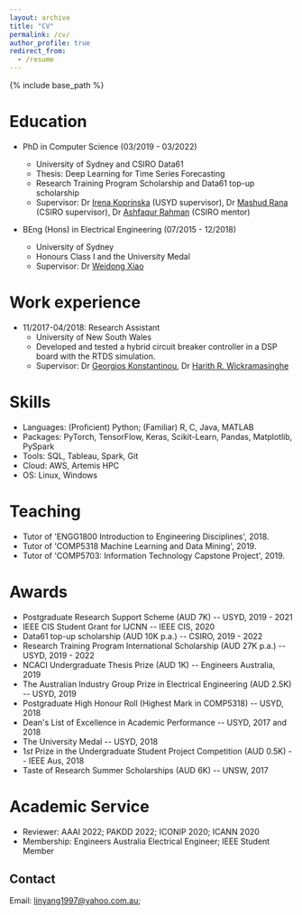 ```yaml
---
layout: archive
title: "CV"
permalink: /cv/
author_profile: true
redirect_from:
  - /resume
---
```


{% include base_path %}

Education
======
* PhD in Computer Science (03/2019 - 03/2022)
  * University of Sydney and CSIRO Data61
  * Thesis: Deep Learning for Time Series Forecasting
  * Research Training Program Scholarship and Data61 top-up scholarship
  * Supervisor: Dr [Irena Koprinska](https://www.sydney.edu.au/engineering/about/our-people/academic-staff/irena-koprinska.html) (USYD supervisor), Dr [Mashud Rana](https://people.csiro.au/r/m/mdmashud-rana) (CSIRO supervisor), Dr [Ashfaqur Rahman](https://people.csiro.au/R/A/Ashfaqur-Rahman) (CSIRO mentor)
  
* BEng (Hons) in Electrical Engineering (07/2015 - 12/2018)
  * University of Sydney
  * Honours Class I and the University Medal
  * Supervisor: Dr [Weidong Xiao](https://www.sydney.edu.au/engineering/about/our-people/academic-staff/weidong-xiao.html)

Work experience
======
* 11/2017-04/2018: Research Assistant
  * University of New South Wales
  * Developed and tested a hybrid circuit breaker controller in a DSP board with the RTDS simulation.
  * Supervisor: Dr [Georgios Konstantinou](https://research.unsw.edu.au/people/dr-georgios-konstantinou), Dr [Harith R. Wickramasinghe](https://www.unsw.edu.au/engineering/our-people/harith-wickramasinghe)
  
Skills
======
* Languages: (Proficient) Python; (Familiar) R, C, Java, MATLAB
* Packages: PyTorch, TensorFlow, Keras, Scikit-Learn, Pandas, Matplotlib, PySpark
* Tools: SQL, Tableau, Spark, Git
* Cloud: AWS, Artemis HPC
* OS: Linux, Windows
 
 
<!-- Publications
======
You can find my full publication list on [Google Scholar](https://scholar.google.com/citations?user=PoAvGRMAAAAJ).
<ol>
  <li><b>SSDNet: State Space Decomposition Neural Network for Time Series Forecasting</b><br> 
	<b>Yang Lin</b>, Irena Koprinska, Mashud Rana<br> 
	International Conference on Data Mining (ICDM) (regular paper, acceptance rate of 9.9%), 2021<br> 
    </li>
  <li><b>Temporal Convolutional Attention Neural Networks for Time Series Forecasting</b><br> 
	<b>Yang Lin</b>, Irena Koprinska, Mashud Rana<br> 
	International Joint Conference on Neural Networks (IJCNN), 2021<br> 
    </li>
  <li><b>SpringNet: Transformer and Spring DTW for Solar Power Forecasting</b><br> 
	<b>Yang Lin</b>, Irena Koprinska, Mashud Rana<br> 
	International Conference on Neural Information Processing (ICONIP), 2020<br> 
    </li>
  <li><b>Temporal Convolutional Neural Networks for Solar Power Forecasting</b><br> 
	<b>Yang Lin</b>, Irena Koprinska, Mashud Rana<br> 
	International Joint Conference on Neural Networks (IJCNN), 2020<br> 
    </li>
  <li><b>Improved Meta-Learning Ensemble and Pattern Sequence Forecasting of Solar Power</b><br> 
	<b>Yang Lin</b>, Irena Koprinska, Mashud Rana<br> 
	International Conference on Artificial Neural Networks (ICANN), 2020<br> 
    </li>
  <li><b>Pattern Sequence Neural Network for Solar Power Forecasting</b><br> 
	<b>Yang Lin</b>, Irena Koprinska, Mashud Rana, Alicia Troncoso<br> 
	International Conference on Neural Information Processing (ICONIP), 2019<br> 
    </li>
  <li><b>Novel Piecewise Linear Formation of Droop Strategy for DC Microgrid</b><br> 
	<b>Yang Lin</b>, Weidong Xiao<br> 
	IEEE Transactions on Smart Grid, 2019<br> 
    </li>
  <li><b>Hardware-in-the-loop Implementation of a Hybrid Circuit Breaker Controller for MMC-based HVDC Systems</b><br> 
	<b>Yang Lin</b>, Harith R Wickramasinghe, Georgios Konstantinou<br> 
	IEEE PES Asia-Pacic Power and Energy Engineering Conference (APPEEC), 2018<br> 
    </li>
</ol> -->
  
<!-- Talks
======
  <ul>{% for post in site.talks %}
    {% include archive-single-talk-cv.html %}
  {% endfor %}</ul> -->
  
Teaching
======
<!--   <ul>{% for post in site.teaching %}
    {% include archive-single-cv.html %}
  {% endfor %}</ul> -->
* Tutor of 'ENGG1800 Introduction to Engineering Disciplines', 2018.
* Tutor of 'COMP5318 Machine Learning and Data Mining', 2019.
* Tutor of 'COMP5703: Information Technology Capstone Project', 2019.

Awards
======
* Postgraduate Research Support Scheme (AUD 7K) -- USYD, 2019 - 2021
* IEEE CIS Student Grant for IJCNN -- IEEE CIS, 2020
* Data61 top-up scholarship (AUD 10K p.a.) -- CSIRO, 2019 - 2022
* Research Training Program International Scholarship (AUD 27K p.a.) -- USYD, 2019 - 2022
* NCACI Undergraduate Thesis Prize (AUD 1K) -- Engineers Australia, 2019
* The Australian Industry Group Prize in Electrical Engineering (AUD 2.5K) -- USYD, 2019
* Postgraduate High Honour Roll (Highest Mark in COMP5318) -- USYD, 2018
* Dean's List of Excellence in Academic Performance -- USYD, 2017 and 2018
* The University Medal -- USYD, 2018
* $1st$ Prize in the Undergraduate Student Project Competition (AUD 0.5K) -- IEEE Aus, 2018
* Taste of Research Summer Scholarships (AUD 6K) -- UNSW, 2017

Academic Service
======
* Reviewer: AAAI 2022; PAKDD 2022; ICONIP 2020; ICANN 2020
* Membership: Engineers Australia Electrical Engineer; IEEE Student Member

## Contact
Email: [linyang1997@yahoo.com.au](linyang1997@yahoo.com.au);

